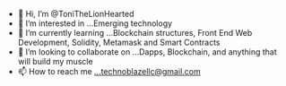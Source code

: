 - 👋 Hi, I’m @ToniTheLionHearted
- 👀 I’m interested in ...Emerging technology
- 🌱 I’m currently learning ...Blockchain structures, Front End Web Development, Solidity, Metamask and Smart Contracts
- 💞️ I’m looking to collaborate on ...Dapps, Blockchain, and anything that will build my muscle
- 📫 How to reach me ...technoblazellc@gmail.com

<!---
ToniTheLionHearted/ToniTheLionHearted is a women with a lot of spunk. I am willing to put in the work of someone is willing to put the work into me.
I really desire to become a pioneer in the emerging tech world.
--->
